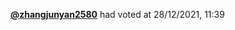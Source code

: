  <a href=https://github.com/zhangjunyan2580><strong>@zhangjunyan2580</strong></a>  had voted  at 28/12/2021, 11:39 
